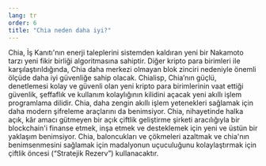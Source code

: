 ```yaml
---
lang: tr
order: 6
title: "Chia neden daha iyi?"
---
```


Chia, İş Kanıtı'nın enerji taleplerini sistemden kaldıran yeni bir Nakamoto tarzı yeni fikir birliği algoritmasına sahiptir. Diğer kripto para birimleri ile karşılaştırıldığında, Chia daha merkezi olmayan blok zinciri nedeniyle önemli ölçüde daha iyi güvenliğe sahip olacak. Chialisp, Chia’nın güçlü, denetlemesi kolay ve güvenli olan yeni kripto para birimlerinin vaat ettiği güvenlik, şeffaflık ve kullanım kolaylığının kilidini açacak yeni akıllı işlem programlama dilidir. Chia, daha zengin akıllı işlem yetenekleri sağlamak için daha modern şifreleme araçlarını da benimsiyor. Chia, nihayetinde halka açık, kâr amacı gütmeyen bir açık çiftlik geliştirme şirketi aracılığıyla bir blockchain'i finanse etmek, inşa etmek ve desteklemek için yeni ve üstün bir yaklaşım benimsiyor. Chia, baloncukları ve çökmeleri azaltmak ve chia'nın benimsenmesini sağlamak için madalyonun uçuculuğunu kolaylaştırmak için çiftlik öncesi (“Stratejik Rezerv”) kullanacaktır.
